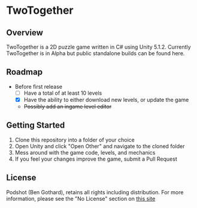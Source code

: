 # TwoTogether

## Overview
TwoTogether is a 2D puzzle game written in C# using Unity 5.1.2.
Currently TwoTogether is in Alpha but public standalone builds
can be found here<redacted>.

## Roadmap
- Before first release
  - [ ] Have a total of at least 10 levels
  - [x] Have the ability to either download new levels, or update the game
  - ~~Possibly add an ingame level editor~~

## Getting Started
1. Clone this repository into a folder of your choice
2. Open Unity and click "Open Other" and navigate to the cloned folder
3. Mess around with the game code, levels, and mechanics
4. If you feel your changes improve the game, submit a Pull Request

## License
Podshot (Ben Gothard), retains all rights including distribution. For more
information, please see the "No License" section on [this site](http://choosealicense.com/licenses/)

